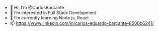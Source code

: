 - 👋 Hi, I’m @CarlosBarcante
- 👀 I’m interested in Full Stack Development
- 🌱 I’m currently learning Node.js, React
- 📫 https://www.linkedin.com/in/carlos-eduardo-barçante-8500b6241/

<!---
CarlosBarcante/CarlosBarcante is a ✨ special ✨ repository because its `README.md` (this file) appears on your GitHub profile.
You can click the Preview link to take a look at your changes.
--->
